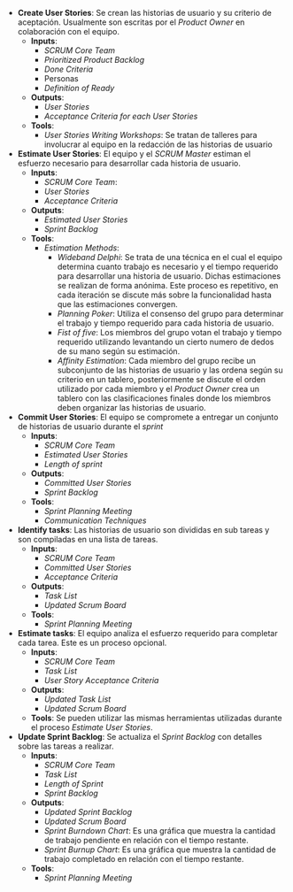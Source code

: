 - **Create User Stories**: Se crean las historias de usuario y su criterio de aceptación. Usualmente son escritas por el *Product Owner* en colaboración con el equipo.
	- **Inputs**:
		- *SCRUM Core Team*
		- *Prioritized Product Backlog*
		- *Done Criteria*
		- Personas
		- *Definition of Ready*
	- **Outputs**:
		- *User Stories*
		- *Acceptance Criteria for each User Stories*
	- **Tools**:
		- *User Stories Writing Workshops*: Se tratan de talleres para involucrar al equipo en la redacción de las historias de usuario
- **Estimate User Stories**: El equipo y el *SCRUM Master* estiman el esfuerzo necesario para desarrollar cada historia de usuario.
	- **Inputs**:
		- *SCRUM Core Team*:
		- *User Stories*
		- *Acceptance Criteria*
	- **Outputs**:
		- *Estimated User Stories*
		- *Sprint Backlog*
	- **Tools**:
		- *Estimation Methods*: 
			- *Wideband Delphi*: Se trata de una técnica en el cual el equipo determina cuanto trabajo es necesario y el tiempo requerido para desarrollar una historia de usuario. Dichas estimaciones se realizan de forma anónima. Este proceso es repetitivo, en cada iteración se discute más sobre la funcionalidad hasta que las estimaciones convergen.
			- *Planning Poker*: Utiliza el consenso del grupo para determinar el trabajo y tiempo requerido para cada historia de usuario.
			- *Fist of five*: Los miembros del grupo votan el trabajo y tiempo requerido utilizando levantando un cierto numero de dedos de su mano según su estimación.
			- *Affinity Estimation*: Cada miembro del grupo recibe un subconjunto de las historias de usuario y las ordena según su criterio en un tablero, posteriormente se discute el orden utilizado por cada miembro y el *Product Owner* crea un tablero con las clasificaciones finales donde los miembros deben organizar las historias de usuario.
- **Commit User Stories**: El equipo se compromete a entregar un conjunto de historias de usuario durante el *sprint*
	- **Inputs**:
		- *SCRUM Core Team*
		- *Estimated User Stories*
		- *Length of sprint*
	- **Outputs**:
		- *Committed User Stories*
		- *Sprint Backlog*
	- **Tools**:
		- *Sprint Planning Meeting*
		- *Communication Techniques*
- **Identify tasks**: Las historias de usuario son divididas en sub tareas y son compiladas en una lista de tareas.
	- **Inputs**:
		- *SCRUM Core Team*
		- *Committed User Stories*
		- *Acceptance Criteria*
	- **Outputs**:
		- *Task List*
		- *Updated Scrum Board*
	- **Tools**:
		- *Sprint Planning Meeting*
- **Estimate tasks**: El equipo analiza el esfuerzo requerido para completar cada tarea. Este es un proceso opcional.
	- **Inputs**:
		- *SCRUM Core Team*
		- *Task List*
		- *User Story Acceptance Criteria*
	- **Outputs**:
		- *Updated Task List*
		- *Updated Scrum Board*
	- **Tools**: Se pueden utilizar las mismas herramientas utilizadas durante el proceso *Estimate User Stories*.
- **Update Sprint Backlog**: Se actualiza el *Sprint Backlog* con detalles sobre las tareas a realizar.
	- **Inputs**:
		- *SCRUM Core Team*
		- *Task List*
		- *Length of Sprint*
		- *Sprint Backlog*
	- **Outputs**:
		- *Updated Sprint Backlog*
		- *Updated Scrum Board*
		- *Sprint Burndown Chart*: Es una gráfica que muestra la cantidad de trabajo pendiente en relación con el tiempo restante.
		- *Sprint Burnup Chart*: Es una gráfica que muestra la cantidad de trabajo completado en relación con el tiempo restante.
	- **Tools**:
		- *Sprint Planning Meeting*